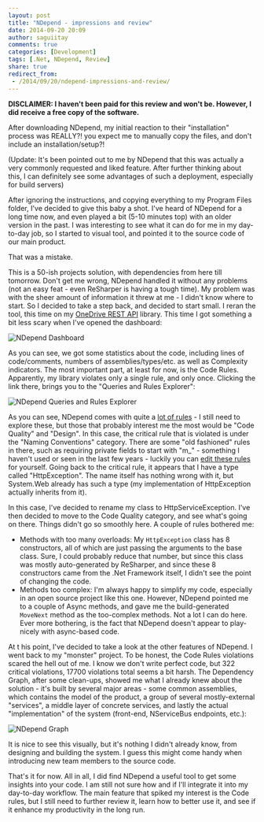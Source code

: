 ```yaml
---
layout: post
title: "NDepend - impressions and review"
date: 2014-09-20 20:09
author: saguiitay
comments: true
categories: [Development]
tags: [.Net, NDepend, Review]
share: true
redirect_from:
 - /2014/09/20/ndepend-impressions-and-review/
---
```

**DISCLAIMER: I haven't been paid for this review and won't be. However, I did receive a free copy of the software.**

After downloading NDepend, my initial reaction to their "installation" process was REALLY?! you expect me to manually copy the files,
and don't include an installation/setup?!

(Update: It's been pointed out to me by NDepend that this was actually a very commonly requested and liked feature. After further thinking about this,
I can definitely see some advantages of such a deployment, especially for build servers)

After ignoring the instructions, and copying everything to my Program Files folder, I've decided to give this baby a shot.
I've heard of NDepend for a long time now, and even played a bit (5-10 minutes top) with an older version in the past. I was interesting
to see what it can do for me in my day-to-day job, so I started to visual tool, and pointed it to the source code of our main product.

That was a mistake.

This is a 50-ish projects solution, with dependencies from here till tomorrow. Don't get me wrong, NDepend handled it without any problems
(not an easy feat - even ReSharper is having a tough time). My problem was with the sheer amount of information it threw at me - I didn't know
where to start. So I decided to take a step back, and decided to start small. I reran the tool, this time on my
[OneDrive REST API](https://github.com/saguiitay/OneDriveRestAPI) library. This time I got something a bit less scary when I've opened the
dashboard:

![NDepend Dashboard]({{site.url}}/images/ndepend-dashboard.png)

As you can see, we got some statistics about the code, including lines of code/comments, numbers of assemblies/types/etc. as well as
Complexity indicators. The most important part, at least for now, is the Code Rules. Apparently, my library violates only a single rule, and
only once. Clicking the link there, brings you to the "Queries and Rules Explorer": 

![NDepend Queries and Rules Explorer]({{site.url}}/images/ndepend-queries-and-rules-explorer.png)

As you can see, NDepend comes with quite a [lot of rules](http://www.ndepend.com/default-rules/webframe.html) - I still need to explore
these, but those that probably interest me the most would be "Code Quality" and "Design". In this case, the critical rule that is
violated is under the "Naming Conventions" category. There are some "old fashioned" rules in there, such as requiring private fields to start
with "m_" - something I haven't used or seen in the last few years - luckily you can [edit these rules](http://www.ndepend.com/docs/cqlinq-syntax)
for yourself. Going back to the critical rule, it appears that I have a type called "HttpException". The name itself has nothing wrong
with it, but System.Web already has such a type (my implementation of HttpException actually inherits from it).

In this case, I've decided to rename my class to HttpServiceException. I've then decided to move to the Code Quality category,
and see what's going on there. Things didn't go so smoothly here. A couple of rules bothered me:

- Methods with too many overloads: My `HttpException` class has 8 constructors, all of which are just passing the arguments to the base class. Sure, I could probably reduce that number, but since this class was mostly auto-generated by ReSharper, and since these 8 constructors came from the .Net Framework itself, I didn't see the point of changing the code.
- Methods too complex: I'm always happy to simplify my code, especially in an open source project like this one. However, NDepend pointed me to a couple of Async methods, and gave me the build-generated `MoveNext` method as the too-complex methods. Not a lot I can do here. Ever more bothering, is the fact that NDepend doesn't appear to play-nicely with async-based code.

At t his point, I've decided to take a look at the other features of NDepend. I went back to my "monster" project. To be honest,
the Code Rules violations scared the hell out of me. I know we don't write perfect code, but 322 critical violations, 17700 violations total
seems a bit harsh. The Dependency Graph, after some clean-ups, showed me what I already knew about the solution - it's built by several
major areas - some common assemblies, which contains the model of the product, a group of several mostly-external "services", a middle
layer of concrete services, and lastly the actual "implementation" of the system (front-end, NServiceBus endpoints, etc.):

![NDepend Graph]({{site.url}}/images/ndepend-graph.png)

It is nice to see this visually, but it's nothing I didn't already know, from designing and building the system. I guess this might come
handy when introducing new team members to the source code.

That's it for now. All in all, I did find NDepend a useful tool to get some insights into your code. I am still not sure how and if I'll
integrate it into my day-to-day workflow. The main feature that spiked my interest is the Code rules, but I still need to further review
it, learn how to better use it, and see if it enhance my productivity in the long run.
